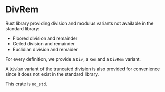 # DivRem

Rust library providing division and modulus variants not available in the standard library:

* Floored division and remainder
* Ceiled division and remainder
* Euclidian division and remaider

For every definition, we provide a `Div`, a `Rem` and a `DivRem` variant.

A `DivRem` variant of the truncated division is also provided for convenience since it does not exist in the standard library.

This crate is `no_std`.
